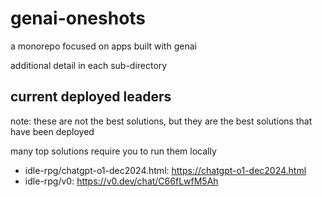 # genai-oneshots

a monorepo focused on apps built with genai

additional detail in each sub-directory

## current deployed leaders

note: these are not the best solutions, but they are the best solutions that have been deployed

many top solutions require you to run them locally

- idle-rpg/chatgpt-o1-dec2024.html: <https://chatgpt-o1-dec2024.html>
- idle-rpg/v0: <https://v0.dev/chat/C66fLwfM5Ah>
